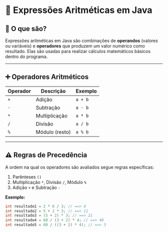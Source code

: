 # 📘 Expressões Aritméticas em Java

## 📌 O que são?

Expressões aritméticas em Java são combinações de **operandos** (valores ou variáveis) e **operadores** que produzem um valor numérico como resultado. Elas são usadas para realizar cálculos matemáticos básicos dentro do programa.

---

## ➕ Operadores Aritméticos

| Operador | Descrição       | Exemplo       |
|----------|------------------|---------------|
| `+`      | Adição            | `a + b`       |
| `-`      | Subtração         | `a - b`       |
| `*`      | Multiplicação     | `a * b`       |
| `/`      | Divisão           | `a / b`       |
| `%`      | Módulo (resto)    | `a % b`       |

---

## ⚠️ Regras de Precedência

A ordem na qual os operadores são avaliados segue regras específicas:

1. Parênteses `()`
2. Multiplicação `*`, Divisão `/`, Módulo `%`
3. Adição `+` e Subtração `-`

**Exemplo:**
```java
int resultado1 = 2 * 6 / 3; // ==> 4
int resultado2 = 5 + 2 * 3; // ==> 11
int resultado3 = (5 + 2) * 3; // ==> 21
int resultado4 = 60 / (3 + 2) * 4; // ==> 48
int resultado5 = 60 / ((3 + 2) * 4); // ==> 3